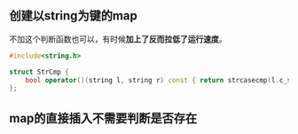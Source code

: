 ## 创建以string为键的map

不加这个判断函数也可以，有时候**加上了反而拉低了运行速度**。

```cpp
#include<string.h>

struct StrCmp {
	bool operator()(string l, string r) const { return strcasecmp(l.c_str(), r.c_str()) < 0; }
};
```


## map的直接插入不需要判断是否存在

